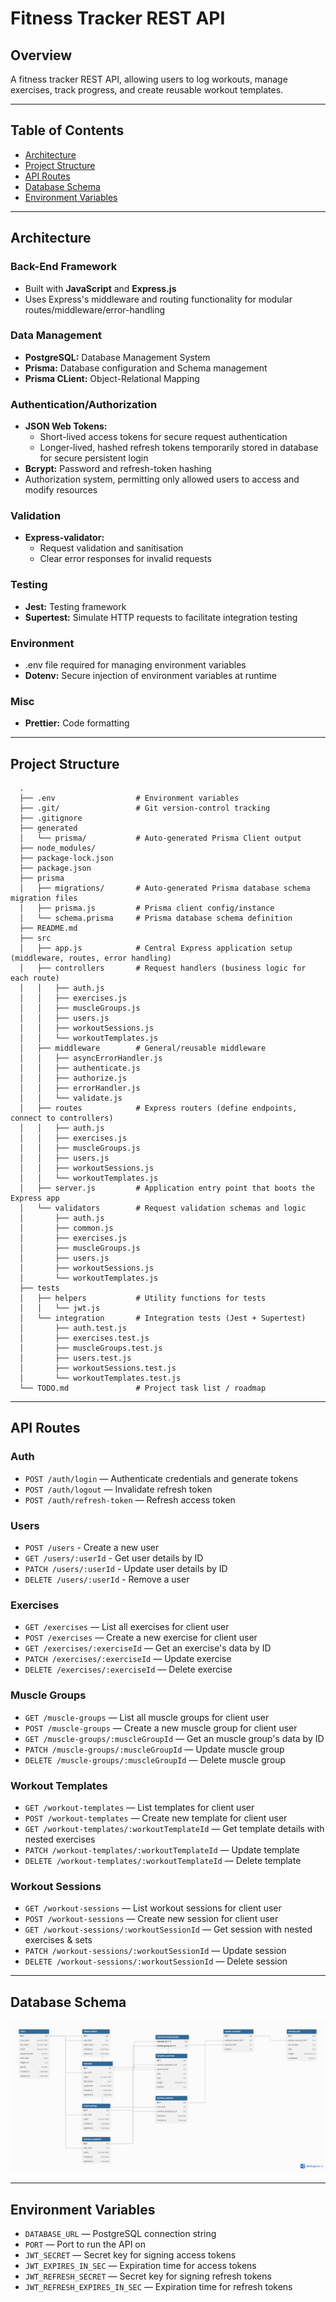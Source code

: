 # Fitness Tracker REST API

## Overview

A fitness tracker REST API, allowing users to log workouts, manage exercises, track progress, and create reusable workout templates.

---

## Table of Contents

- [Architecture](#architecture)
- [Project Structure](#project-structure)
- [API Routes](#api-routes)
- [Database Schema](#database-schema)
- [Environment Variables](#environment-variables)

---

## Architecture

### Back-End Framework

- Built with **JavaScript** and **Express.js**
- Uses Express's middleware and routing functionality for modular routes/middleware/error-handling

### Data Management

- **PostgreSQL:** Database Management System
- **Prisma:** Database configuration and Schema management
- **Prisma CLient:** Object-Relational Mapping

### Authentication/Authorization

- **JSON Web Tokens:**
  - Short-lived access tokens for secure request authentication
  - Longer-lived, hashed refresh tokens temporarily stored in database for secure persistent login
- **Bcrypt:** Password and refresh-token hashing
- Authorization system, permitting only allowed users to access and modify resources

### Validation

- **Express-validator:**
  - Request validation and sanitisation
  - Clear error responses for invalid requests

### Testing

- **Jest:** Testing framework
- **Supertest:** Simulate HTTP requests to facilitate integration testing

### Environment

- .env file required for managing environment variables
- **Dotenv:** Secure injection of environment variables at runtime

### Misc

- **Prettier:** Code formatting

---

## Project Structure

```text
  .
  ├── .env                  # Environment variables
  ├── .git/                 # Git version-control tracking
  ├── .gitignore
  ├── generated
  │   └── prisma/           # Auto-generated Prisma Client output
  ├── node_modules/
  ├── package-lock.json
  ├── package.json
  ├── prisma
  │   ├── migrations/       # Auto-generated Prisma database schema migration files
  │   ├── prisma.js         # Prisma client config/instance
  │   └── schema.prisma     # Prisma database schema definition
  ├── README.md
  ├── src
  │   ├── app.js            # Central Express application setup (middleware, routes, error handling)
  │   ├── controllers       # Request handlers (business logic for each route)
  │   │   ├── auth.js
  │   │   ├── exercises.js
  │   │   ├── muscleGroups.js
  │   │   ├── users.js
  │   │   ├── workoutSessions.js
  │   │   └── workoutTemplates.js
  │   ├── middleware        # General/reusable middleware
  │   │   ├── asyncErrorHandler.js
  │   │   ├── authenticate.js
  │   │   ├── authorize.js
  │   │   ├── errorHandler.js
  │   │   └── validate.js
  │   ├── routes            # Express routers (define endpoints, connect to controllers)
  │   │   ├── auth.js
  │   │   ├── exercises.js
  │   │   ├── muscleGroups.js
  │   │   ├── users.js
  │   │   ├── workoutSessions.js
  │   │   └── workoutTemplates.js
  │   ├── server.js         # Application entry point that boots the Express app
  │   └── validators        # Request validation schemas and logic
  │       ├── auth.js
  │       ├── common.js
  │       ├── exercises.js
  │       ├── muscleGroups.js
  │       ├── users.js
  │       ├── workoutSessions.js
  │       └── workoutTemplates.js
  ├── tests
  │   ├── helpers           # Utility functions for tests
  │   │   └── jwt.js
  │   └── integration       # Integration tests (Jest + Supertest)
  │       ├── auth.test.js
  │       ├── exercises.test.js
  │       ├── muscleGroups.test.js
  │       ├── users.test.js
  │       ├── workoutSessions.test.js
  │       └── workoutTemplates.test.js
  └── TODO.md               # Project task list / roadmap
```

---

## API Routes

### Auth

- `POST /auth/login` — Authenticate credentials and generate tokens
- `POST /auth/logout` — Invalidate refresh token
- `POST /auth/refresh-token` — Refresh access token

### Users

- `POST /users` - Create a new user
- `GET /users/:userId` - Get user details by ID
- `PATCH /users/:userId` - Update user details by ID
- `DELETE /users/:userId` - Remove a user

### Exercises

- `GET /exercises` — List all exercises for client user
- `POST /exercises` — Create a new exercise for client user
- `GET /exercises/:exerciseId` — Get an exercise's data by ID
- `PATCH /exercises/:exerciseId` — Update exercise
- `DELETE /exercises/:exerciseId` — Delete exercise

### Muscle Groups

- `GET /muscle-groups` — List all muscle groups for client user
- `POST /muscle-groups` — Create a new muscle group for client user
- `GET /muscle-groups/:muscleGroupId` — Get an muscle group's data by ID
- `PATCH /muscle-groups/:muscleGroupId` — Update muscle group
- `DELETE /muscle-groups/:muscleGroupId` — Delete muscle group

### Workout Templates

- `GET /workout-templates` — List templates for client user
- `POST /workout-templates` — Create new template for client user
- `GET /workout-templates/:workoutTemplateId` — Get template details with nested exercises
- `PATCH /workout-templates/:workoutTemplateId` — Update template
- `DELETE /workout-templates/:workoutTemplateId` — Delete template

### Workout Sessions

- `GET /workout-sessions` — List workout sessions for client user
- `POST /workout-sessions` — Create new session for client user
- `GET /workout-sessions/:workoutSessionId` — Get session with nested exercises & sets
- `PATCH /workout-sessions/:workoutSessionId` — Update session
- `DELETE /workout-sessions/:workoutSessionId` — Delete session

---

## Database Schema

![Entity Relationship Diagram](/entity-relationship-diagram.png)

---

## Environment Variables

- `DATABASE_URL` — PostgreSQL connection string
- `PORT` — Port to run the API on
- `JWT_SECRET` — Secret key for signing access tokens
- `JWT_EXPIRES_IN_SEC` — Expiration time for access tokens
- `JWT_REFRESH_SECRET` — Secret key for signing refresh tokens
- `JWT_REFRESH_EXPIRES_IN_SEC` — Expiration time for refresh tokens
